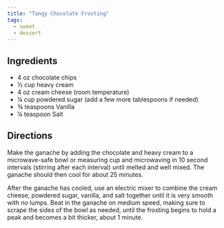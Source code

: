 ```yaml
---
title: "Tangy Chocolate Frosting"
tags:
  - sweet
  - dessert
---
```


## Ingredients

- 4 oz chocolate chips
- ½ cup heavy cream
- 4 oz cream cheese (room temperature)
- ¼ cup powdered sugar (add a few more tablespoons if needed)
- ¾ teaspoons Vanilla
- ¼ teaspoon Salt

## Directions

Make the ganache by adding the chocolate and heavy cream to a microwave-safe bowl or measuring cup and microwaving in 10 second intervals (stirring after each interval) until melted and well mixed. The ganache should then cool for about 25 minutes.

After the ganache has cooled, use an electric mixer to combine the cream cheese, powdered sugar, vanilla, and salt together until it is very smooth with no lumps.
Beat in the ganache on medium speed, making sure to scrape the sides of the bowl as needed, until the frosting begins to hold a peak and becomes a bit thicker, about 1 minute.
